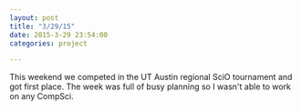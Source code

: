 ```yaml
---
layout: post
title: "3/29/15"
date: 2015-3-29 23:54:00
categories: project

---
```

This weekend we competed in the UT Austin regional SciO tournament and got first place. The week was full of busy planning so I wasn't able to work on any CompSci.
